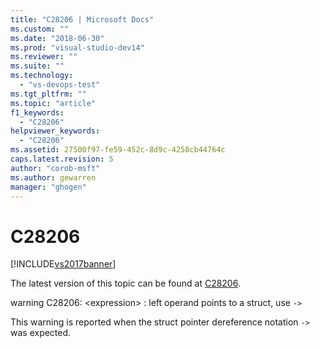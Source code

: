 ```yaml
---
title: "C28206 | Microsoft Docs"
ms.custom: ""
ms.date: "2018-06-30"
ms.prod: "visual-studio-dev14"
ms.reviewer: ""
ms.suite: ""
ms.technology: 
  - "vs-devops-test"
ms.tgt_pltfrm: ""
ms.topic: "article"
f1_keywords: 
  - "C28206"
helpviewer_keywords: 
  - "C28206"
ms.assetid: 27500f97-fe59-452c-8d9c-4258cb44764c
caps.latest.revision: 5
author: "corob-msft"
ms.author: gewarren
manager: "ghogen"
---
```

# C28206
[!INCLUDE[vs2017banner](../includes/vs2017banner.md)]

The latest version of this topic can be found at [C28206](https://docs.microsoft.com/visualstudio/code-quality/c28206).  
  
warning C28206: \<expression> : left operand points to a struct, use `->`  
  
 This warning is reported when the struct pointer dereference notation `->` was expected.



